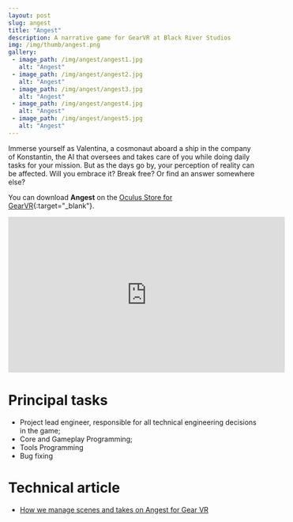 ```yaml
---
layout: post
slug: angest
title: "Angest"
description: A narrative game for GearVR at Black River Studios
img: /img/thumb/angest.png
gallery:
 - image_path: /img/angest/angest1.jpg
   alt: "Angest"
 - image_path: /img/angest/angest2.jpg
   alt: "Angest"
 - image_path: /img/angest/angest3.jpg
   alt: "Angest"
 - image_path: /img/angest/angest4.jpg
   alt: "Angest"
 - image_path: /img/angest/angest5.jpg
   alt: "Angest"
---
```


Immerse yourself as Valentina, a cosmonaut aboard a ship in the company of Konstantin, the AI that oversees and takes care of you while doing daily tasks for your mission. But as the days go by, your perception of reality can be affected. Will you embrace it? Break free? Or find an answer somewhere else?

You can download **Angest** on the [Oculus Store for GearVR](https://www.oculus.com/experiences/gear-vr/1199148026798440/){:target="_blank"}.

<p style="text-align:center"><iframe width="560" height="315" src="https://www.youtube.com/embed/CoJgJeJznII" frameborder="0" allow="autoplay; encrypted-media" allowfullscreen></iframe></p>

# Principal tasks
- Project lead engineer, responsible for all technical engineering decisions in the game;
- Core and Gameplay Programming;
- Tools Programming
- Bug fixing

# Technical article

- [How we manage scenes and takes on Angest for Gear VR](https://www.gamasutra.com/blogs/VictorHasselmann/20171030/308463/How_we_manage_scenes_and_takes_on_Angest_for_GearVR.php)

